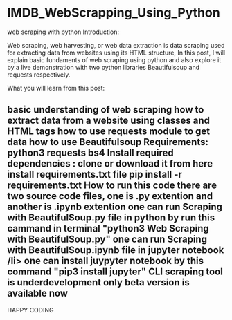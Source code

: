 # IMDB_WebScrapping_Using_Python
 
web scraping with python
Introduction:

Web scraping, web harvesting, or web data extraction is data scraping used for extracting data from websites using its HTML structure, In this post, I will explain basic fundaments of web scraping using python and also explore it by a live demonstration with two python libraries Beautifulsoup and requests respectively.

What you will learn from this post:

basic understanding of web scraping
how to extract data from a website using classes and HTML tags
how to use requests module to get data
how to use Beautifulsoup
Requirements:
python3
requests
bs4
Install required dependencies :
clone or download it from here
install requirements.txt file
pip install -r requirements.txt
How to run this code
there are two source code files, one is .py extention and another is .ipynb extention
one can run Scraping with BeautifulSoup.py file in python by run this cammand in terminal "python3 Web Scraping with BeautifulSoup.py"
one can run Scraping with BeautifulSoup.ipynb file in jupyter notebook /li>
one can install juypyter notebook by this command "pip3 install jupyter"
CLI scraping tool is underdevelopment only beta version is available now
----------------------------------------------------------------------------------------
HAPPY CODING
